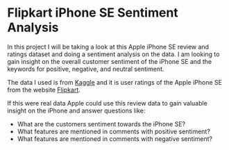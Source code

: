 
# Flipkart iPhone SE Sentiment Analysis

In this project I will be taking a look at this Apple iPhone SE review and ratings dataset and doing a sentiment analysis on the data.
I am looking to gain insight on the overall customer sentiment of the iPhone SE and the keywords for positive, negative, and neutral sentiment.

The data I used is from [Kaggle](https://www.kaggle.com/kmldas/apple-iphone-se-reviews-ratings) and it is user ratings of the Apple iPhone SE from the website [Flipkart](https://www.flipkart.com/apple-iphone-se-black-128-gb/product-reviews/itma9285ccc6af28?pid=MOBFWQ6BHUEVZPXD).

If this were real data Apple could use this review data to gain valuable insight on the iPhone and answer questions like:
- What are the customers sentiment towards the iPhone SE?
- What features are mentioned in comments with positive sentiment?
- What features are mentioned in comments with negative sentiment?
